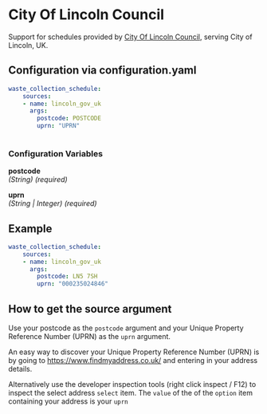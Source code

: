 # City Of Lincoln Council

Support for schedules provided by [City Of Lincoln Council](https://www.lincoln.gov.uk/), serving City of Lincoln, UK.

## Configuration via configuration.yaml

```yaml
waste_collection_schedule:
    sources:
    - name: lincoln_gov_uk
      args:
        postcode: POSTCODE
        uprn: "UPRN"
        
```

### Configuration Variables

**postcode**  
*(String) (required)*

**uprn**  
*(String | Integer) (required)*

## Example

```yaml
waste_collection_schedule:
    sources:
    - name: lincoln_gov_uk
      args:
        postcode: LN5 7SH
        uprn: "000235024846"
```

## How to get the source argument

Use your postcode as the `postcode` argument and your Unique Property Reference Number (UPRN) as the `uprn` argument.

An easy way to discover your Unique Property Reference Number (UPRN) is by going to <https://www.findmyaddress.co.uk/> and entering in your address details. 

Alternatively use the developer inspection tools (right click inspect / F12) to inspect the select address `select` item. The `value` of the of the `option` item containing your address is your `uprn`
